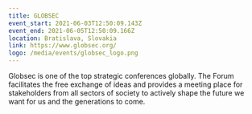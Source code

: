 ```yaml
---
title: GLOBSEC
event_start: 2021-06-03T12:50:09.143Z
event_end: 2021-06-05T12:50:09.166Z
location: Bratislava, Slovakia
link: https://www.globsec.org/
logo: /media/events/globsec_logo.png
---
```

Globsec is one of the top strategic conferences globally. The Forum facilitates the free exchange of ideas and provides a meeting place for stakeholders from all sectors of society to actively shape the future we want for us and the generations to come.
